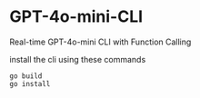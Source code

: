 # GPT-4o-mini-CLI

Real-time GPT-4o-mini CLI with Function Calling

install the cli using these commands
```shell
go build
go install
```